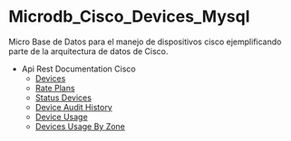 # Microdb_Cisco_Devices_Mysql
Micro Base de Datos para el manejo de dispositivos cisco ejemplificando parte de la arquitectura de datos de Cisco.
* Api Rest Documentation Cisco
	* [Devices](https://developer.cisco.com/docs/control-center/#!devices)
	* [Rate Plans](https://developer.cisco.com/docs/control-center/#!get-rate-plans/response-example)
	* [Status Devices](https://pubhub.devnetcloud.com/media/control-center-sandbox/docs/Content/api/rest/get_started_rest.htm#api_sim_status)
	* [Device Audit History](https://developer.cisco.com/docs/control-center/#!get-device-audit-history/get-device-audit-history)
	* [Device Usage](https://developer.cisco.com/docs/control-center/#!get-device-usage/response-example)
	* [Devices Usage By Zone](https://developer.cisco.com/docs/control-center/#!get-device-usage-by-zone/response-example)